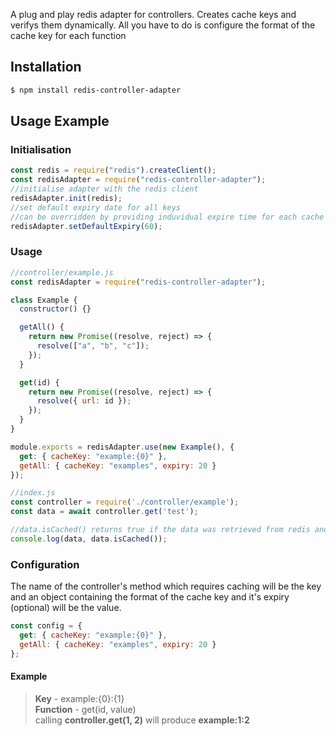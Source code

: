 A plug and play redis adapter for controllers. Creates cache keys and verifys them dynamically. All you have to do is configure the format of the cache key for each function

## Installation

```bash
$ npm install redis-controller-adapter
```

## Usage Example

### Initialisation

```js
const redis = require("redis").createClient();
const redisAdapter = require("redis-controller-adapter");
//initialise adapter with the redis client
redisAdapter.init(redis);
//set default expiry date for all keys
//can be overridden by providing induvidual expire time for each cache key in config
redisAdapter.setDefaultExpiry(60);
```

### Usage

```js
//controller/example.js
const redisAdapter = require("redis-controller-adapter");

class Example {
  constructor() {}

  getAll() {
    return new Promise((resolve, reject) => {
      resolve(["a", "b", "c"]);
    });
  }

  get(id) {
    return new Promise((resolve, reject) => {
      resolve({ url: id });
    });
  }
}

module.exports = redisAdapter.use(new Example(), {
  get: { cacheKey: "example:{0}" },
  getAll: { cacheKey: "examples", expiry: 20 }
});
```
```js
//index.js
const controller = require('./controller/example');
const data = await controller.get('test');

//data.isCached() returns true if the data was retrieved from redis and false if retrieved from the controller
console.log(data, data.isCached());
```

### Configuration

The name of the controller's method which requires caching will be the key and an object containing the format of the cache key and it's expiry (optional) will be the value.

```js
const config = {
  get: { cacheKey: "example:{0}" },
  getAll: { cacheKey: "examples", expiry: 20 }
};
```

#### Example

>**Key** - example:{0}:{1}    
>**Function** - get(id, value)                
>calling **controller.get(1, 2)** will produce **example:1:2**